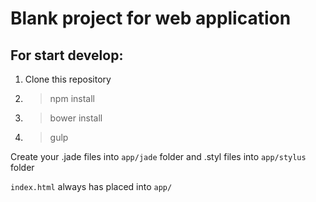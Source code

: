 Blank project for web application
=================================

## For start develop:

1. Clone this repository

2. >npm install

3. >bower install

4. >gulp

Create your .jade files into `app/jade` folder and .styl files into `app/stylus` folder

`index.html` always has placed into `app/`